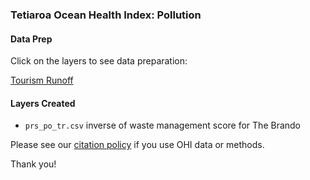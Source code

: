 ### Tetiaroa Ocean Health Index: Pollution

#### Data Prep

Click on the layers to see data preparation:

[Tourism Runoff](https://ohi-4site.github.io/tet-prep/prep/pressures/po/v2020/tr_runoff.html)

#### Layers Created

- `prs_po_tr.csv` inverse of waste management score for The Brando

Please see our [citation policy](https://ohi-science.org/citation-policy/) if you use OHI data or methods.

Thank you!